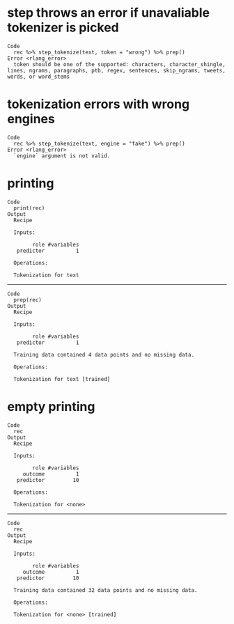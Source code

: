 # step throws an error if unavaliable tokenizer is picked

    Code
      rec %>% step_tokenize(text, token = "wrong") %>% prep()
    Error <rlang_error>
      token should be one of the supported: characters, character_shingle, lines, ngrams, paragraphs, ptb, regex, sentences, skip_ngrams, tweets, words, or word_stems

# tokenization errors with wrong engines

    Code
      rec %>% step_tokenize(text, engine = "fake") %>% prep()
    Error <rlang_error>
      `engine` argument is not valid.

# printing

    Code
      print(rec)
    Output
      Recipe
      
      Inputs:
      
            role #variables
       predictor          1
      
      Operations:
      
      Tokenization for text

---

    Code
      prep(rec)
    Output
      Recipe
      
      Inputs:
      
            role #variables
       predictor          1
      
      Training data contained 4 data points and no missing data.
      
      Operations:
      
      Tokenization for text [trained]

# empty printing

    Code
      rec
    Output
      Recipe
      
      Inputs:
      
            role #variables
         outcome          1
       predictor         10
      
      Operations:
      
      Tokenization for <none>

---

    Code
      rec
    Output
      Recipe
      
      Inputs:
      
            role #variables
         outcome          1
       predictor         10
      
      Training data contained 32 data points and no missing data.
      
      Operations:
      
      Tokenization for <none> [trained]

